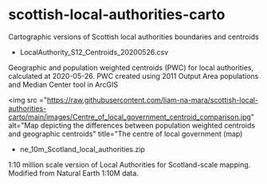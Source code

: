 # scottish-local-authorities-carto
Cartographic versions of Scottish local authorities boundaries and centroids

* LocalAuthority_S12_Centroids_20200526.csv 

Geographic and population weighted centroids (PWC) for local authorities, calculated at 2020-05-26. PWC created using 2011 Output Area populations and Median Center tool in ArcGIS

<img src ="https://raw.githubusercontent.com/liam-na-mara/scottish-local-authorities-carto/main/images/Centre_of_local_government_centroid_comparison.jpg" alt="Map depicting the differences between population weighted centroids and geographic centroids" title="The centre of local government (map)</img>

* ne_10m_Scotland_local_authorities.zip

1:10 million scale version of Local Authorities for Scotland-scale mapping. Modified from Natural Earth 1:10M data. 
